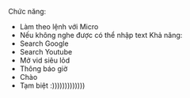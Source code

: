 Chức năng:
- Làm theo lệnh với Micro
- Nếu không nghe được có thể nhập text
Khả năng:
- Search Google
- Search Youtube
- Mở vid siêu lỏd
- Thông báo giờ
- Chào
- Tạm biệt
:)))))))))))))
